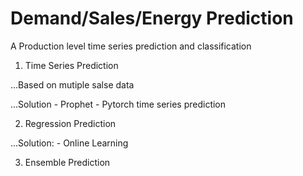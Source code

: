 # Demand/Sales/Energy Prediction
A Production level time series prediction and classification



1. Time Series Prediction

...Based on mutiple salse data

...Solution
    - Prophet
    - Pytorch time series prediction


2. Regression Prediction

...Solution:
    - Online Learning

3. Ensemble Prediction
